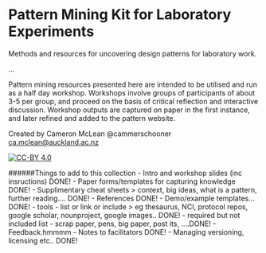 Pattern Mining Kit for Laboratory Experiments
=============================================

Methods and resources for uncovering design patterns for laboratory work.

...

Pattern mining resources presented here are intended to be utilised and run as a half day workshop.
Workshops involve groups of participants of about 3-5 per group, and proceed on the basis of critical reflection and interactive discussion.
Workshop outputs are captured on paper in the first instance, and later refined and added to the pattern website. 


Created by Cameron McLean
@cammerschooner
ca.mclean@auckland.ac.nz

[![CC-BY 4.0](https://i.creativecommons.org/l/by/4.0/88x31.png)](http://creativecommons.org/licenses/by/4.0/)


######Things to add to this collection
	- Intro and workshop slides (inc insructions) DONE!
	- Paper forms/templates for capturing knowledge DONE!
	- Supplimentary cheat sheets > context, big ideas, what is a pattern, further reading.... DONE!
	- References DONE!
	- Demo/example templates... DONE!
	- tools - list or link or include > eg thesaurus, NCI, protocol repos, google scholar, nounproject, google images.. DONE!
	- required but not included list
		- scrap paper, pens, big paper, post its, ....DONE!
	- Feedback.hmmmm
	- Notes to facilitators DONE!
	- Managing versioning, licensing etc.. DONE!

